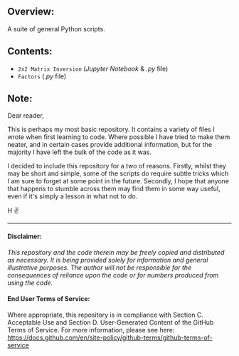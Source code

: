 ## Overview:
A suite of general Python scripts.

## Contents:
- `2x2 Matrix Inversion` (_Jupyter Notebook_ & _.py_ file)
- `Factors` (_.py_ file)

## Note:
Dear reader,

This is perhaps my most basic repository. It contains a variety of files I wrote when first learning to code. Where possible I have tried to make them neater, and in certain cases provide additional information, but for the majority I have left the bulk of the code as it was. 

I decided to include this repository for a two of reasons. Firstly, whilst they may be short and simple, some of the scripts do require subtle tricks which I am sure to forget at some point in the future. Secondly, I hope that anyone that happens to stumble across them may find them in some way useful, even if it's simply a lesson in what not to do.

H ✌️

---
#### Disclaimer:
_This repository and the code therein may be freely copied and distributed as necessary. It is being provided solely for information and general illustrative purposes. The author will not be responsible for the consequences of reliance upon the code or for numbers produced from using the code._

#### End User Terms of Service:
Where appropriate, this repository is in compliance with Section C. Acceptable Use and Section D. User-Generated Content of the GitHub Terms of Service.  For more information, please see here: https://docs.github.com/en/site-policy/github-terms/github-terms-of-service
